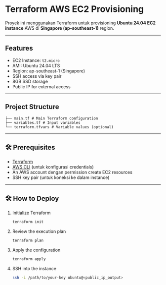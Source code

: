 # Terraform AWS EC2 Provisioning

Proyek ini menggunakan Terraform untuk provisioning **Ubuntu 24.04 EC2 instance** AWS di **Singapore (ap-southeast-1)** region.

---

## Features

- EC2 Instance: `t2.micro`
- AMI: Ubuntu 24.04 LTS
- Region: ap-southeast-1 (Singapore)
- SSH access via key pair
- 8GB SSD storage
- Public IP for external access

---

## Project Structure

```
├── main.tf # Main Terraform configuration  
├── variables.tf # Input variables
└── terraform.tfvars # Variable values (optional)
```

---

## 🛠 Prerequisites

- [Terraform](https://www.terraform.io/downloads)
- [AWS CLI](https://aws.amazon.com/cli/) (untuk konfigurasi credentials)
- An AWS account dengan permission create EC2 resources
- SSH key pair (untuk koneksi ke dalam instance)

---
## 🛠 How to Deploy

1. Initialize Terraform
	```bash
	terraform init
	```
2. Review the execution plan
	```bash
	terraform plan
	```
3. Apply the configuration
	```bash
	terraform apply
	```
4. SSH into the instance
	```bash
	ssh -i /path/to/your-key ubuntu@<public_ip_output>
	```